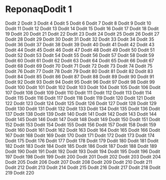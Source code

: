# ReponaqDodit 1
Dodit 2
Dodit 3
Dodit 4
Dodit 5
Dodit 6
Dodit 7
Dodit 8
Dodit 9
Dodit 10
Dodit 11
Dodit 12
Dodit 13
Dodit 14
Dodit 15
Dodit 16
Dodit 17
Dodit 18
Dodit 19
Dodit 20
Dodit 21
Dodit 22
Dodit 23
Dodit 24
Dodit 25
Dodit 26
Dodit 27
Dodit 28
Dodit 29
Dodit 30
Dodit 31
Dodit 32
Dodit 33
Dodit 34
Dodit 35
Dodit 36
Dodit 37
Dodit 38
Dodit 39
Dodit 40
Dodit 41
Dodit 42
Dodit 43
Dodit 44
Dodit 45
Dodit 46
Dodit 47
Dodit 48
Dodit 49
Dodit 50
Dodit 51
Dodit 52
Dodit 53
Dodit 54
Dodit 55
Dodit 56
Dodit 57
Dodit 58
Dodit 59
Dodit 60
Dodit 61
Dodit 62
Dodit 63
Dodit 64
Dodit 65
Dodit 66
Dodit 67
Dodit 68
Dodit 69
Dodit 70
Dodit 71
Dodit 72
Dodit 73
Dodit 74
Dodit 75
Dodit 76
Dodit 77
Dodit 78
Dodit 79
Dodit 80
Dodit 81
Dodit 82
Dodit 83
Dodit 84
Dodit 85
Dodit 86
Dodit 87
Dodit 88
Dodit 89
Dodit 90
Dodit 91
Dodit 92
Dodit 93
Dodit 94
Dodit 95
Dodit 96
Dodit 97
Dodit 98
Dodit 99
Dodit 100
Dodit 101
Dodit 102
Dodit 103
Dodit 104
Dodit 105
Dodit 106
Dodit 107
Dodit 108
Dodit 109
Dodit 110
Dodit 111
Dodit 112
Dodit 113
Dodit 114
Dodit 115
Dodit 116
Dodit 117
Dodit 118
Dodit 119
Dodit 120
Dodit 121
Dodit 122
Dodit 123
Dodit 124
Dodit 125
Dodit 126
Dodit 127
Dodit 128
Dodit 129
Dodit 130
Dodit 131
Dodit 132
Dodit 133
Dodit 134
Dodit 135
Dodit 136
Dodit 137
Dodit 138
Dodit 139
Dodit 140
Dodit 141
Dodit 142
Dodit 143
Dodit 144
Dodit 145
Dodit 146
Dodit 147
Dodit 148
Dodit 149
Dodit 150
Dodit 151
Dodit 152
Dodit 153
Dodit 154
Dodit 155
Dodit 156
Dodit 157
Dodit 158
Dodit 159
Dodit 160
Dodit 161
Dodit 162
Dodit 163
Dodit 164
Dodit 165
Dodit 166
Dodit 167
Dodit 168
Dodit 169
Dodit 170
Dodit 171
Dodit 172
Dodit 173
Dodit 174
Dodit 175
Dodit 176
Dodit 177
Dodit 178
Dodit 179
Dodit 180
Dodit 181
Dodit 182
Dodit 183
Dodit 184
Dodit 185
Dodit 186
Dodit 187
Dodit 188
Dodit 189
Dodit 190
Dodit 191
Dodit 192
Dodit 193
Dodit 194
Dodit 195
Dodit 196
Dodit 197
Dodit 198
Dodit 199
Dodit 200
Dodit 201
Dodit 202
Dodit 203
Dodit 204
Dodit 205
Dodit 206
Dodit 207
Dodit 208
Dodit 209
Dodit 210
Dodit 211
Dodit 212
Dodit 213
Dodit 214
Dodit 215
Dodit 216
Dodit 217
Dodit 218
Dodit 219
Dodit 220
